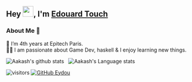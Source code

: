 ## Hey <img src="https://github.com/TheDudeThatCode/TheDudeThatCode/blob/master/Assets/Hi.gif" width="29px">, I'm [Edouard Touch](https://www.linkedin.com/in/edouard-touch-344108183/) 

### About Me 🚀
🌱 I’m 4th years at Epitech Paris. </br>
👨‍💻  I am passionate about Game Dev, haskell & I enjoy learning new things. </br>

![Aakash's github stats](https://github-readme-stats.vercel.app/api?username=eydou&show_icons=true&hide_border=true)&nbsp;&nbsp;
![Aakash's Language stats](https://github-readme-stats-eight-theta.vercel.app/api/top-langs/?username=eydou&layout=compact&langs_count=8&hide_border=true)
<br />

![visitors](https://visitor-badge.laobi.icu/badge?page_id=eydou.eydou)
[![GitHub Eydou](https://img.shields.io/github/followers/Eydou?label=follow&style=social)](https://github.com/Eydou)
